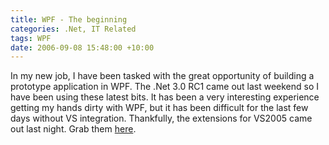 ```yaml
---
title: WPF - The beginning
categories: .Net, IT Related
tags: WPF
date: 2006-09-08 15:48:00 +10:00
---
```


In my new job, I have been tasked with the great opportunity of building a prototype application in WPF. The .Net 3.0 RC1 came out last weekend so I have been using these latest bits. It has been a very interesting experience getting my hands dirty with WPF, but it has been difficult for the last few days without VS integration. Thankfully, the extensions for VS2005 came out last night. Grab them [here][0].

[0]: http://www.microsoft.com/downloads/info.aspx?na=40&amp;p=3&amp;SrcDisplayLang=en&amp;SrcCategoryId=&amp;SrcFamilyId=117ECFD3-98AD-4D67-87D2-E95A8407FA86&amp;u=http%3a%2f%2fwww.microsoft.com%2fdownloads%2fdetails.aspx%3fFamilyId%3d935AABF9-D1D0-4FC9-B443-877D8EA6EAB8%26display
